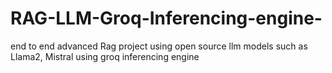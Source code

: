 # RAG-LLM-Groq-Inferencing-engine-
end to end advanced Rag project using open source llm models such as Llama2, Mistral using groq inferencing engine
